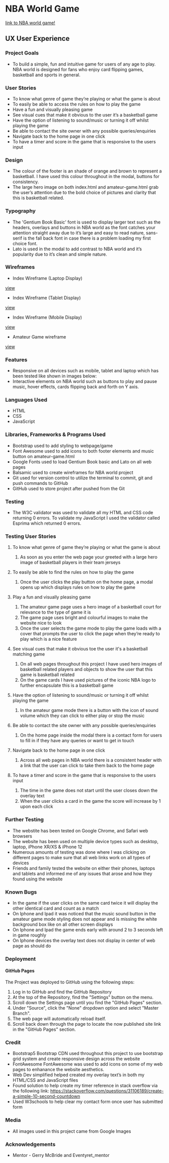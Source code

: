 # NBA World Game

[link to NBA world game!](hhttps://nbaworld-malikdobbs.netlify.app/)

## UX User Experience

### Project Goals

* To build a simple, fun and intuitive game for users of any age to play. NBA world is designed for fans who enjoy card flipping games, 
basketball and sports in general.

### User Stories

*	To know what genre of game they’re playing or what the game is about
* To easily be able to access the rules on how to play the game
* Have a fun and visually pleasing game
* See visual cues that make it obvious to the user it’s a basketball game
* Have the option of listening to sound/music or turning it off whilst playing the game
* Be able to contact the site owner with any possible queries/enquiries
* Navigate back to the home page in one click
* To have a timer and score in the game that is responsive to the users input 

### Design

* The colour of the footer is an shade of orange and brown to represent a basketball. I have used this colour throughout in the modal, buttons for consistency. 
* The large hero image on both index.html and amateur-game.html grab the user’s attention due to the bold choice of pictures and clarity that this is basketball
related.

### Typography

*	The 'Gentium Book Basic' font is used to display larger text such as the headers, overlays and buttons in NBA world as the font catches your attention 
straight away due to it’s large and easy to read nature, sans-serif is the fall back font in case there is a problem loading my first choice font. 
* Lato is used in the modal to add contrast to NBA world and it’s popularity due to it’s clean and simple nature.

### Wireframes 

* Index Wireframe (Laptop Display)

[view](https://github.com/malikdobbs/NBA-world/blob/main/assets/images/index.html-laptop.png)

* Index Wireframe (Tablet Display)

[view](https://github.com/malikdobbs/NBA-world/blob/main/assets/images/index.html-tablet.png)

* Index Wireframe (Mobile Display)

[view](https://github.com/malikdobbs/NBA-world/blob/main/assets/images/index.html-mobile.png)

* Amateur Game wireframe

[view](https://github.com/malikdobbs/NBA-world/blob/main/assets/images/amateur-game-mode.png)

### Features

*	Responsive on all devices such as mobile, tablet and laptop which has been tested like shown in images below:
*	Interactive elements on NBA world such as buttons to play and pause music, hover effects, cards flipping back and forth on Y axis.

### Languages Used

*	HTML
*	CSS
*	JavaScript

### Libraries, Frameworks & Programs Used

*	Bootstrap used to add styling to webpage/game
*	Font Awesome used to add icons to both footer elements and music button on amateur-game.html
*	Google Fonts used to load Gentium Book basic and Lato on all web pages
*	Balsamic used to create wireframes for NBA world project
*	Git used for version control to utilize the terminal to commit, git and push commands to GitHub
*	GitHub used to store project after pushed from the Git

### Testing

* The W3C validator was used to validate all my HTML and CSS code returning 0 errors. To validate my JavaScript I used the validator called Esprima
which returned 0 errors.

### Testing User Stories

1. To know what genre of game they’re playing or what the game is about
    1. As soon as you enter the web page your greeted with a large hero image of basketball players in their team jerseys

1. To easily be able to find the rules on how to play the game
    1. Once the user clicks the play button on the home page, a modal opens up which displays rules on how to play the game
    
1. Play a fun and visually pleasing game
    1. The amateur game page uses a hero image of a basketball court for relevance to the type of game it is
    2. The game page uses bright and colourful images to make the website nice to look
    3. Once the user selects the game mode to play the game loads with a cover that prompts the user to click the page when they’re ready to play which 
    is a nice feature
  
1. See visual cues that make it obvious toe the user it's a basketball matching game
    1. On all web pages throughout this project I have used hero images of basketball related players and objects to show the user that this game is 
    basketball related
    2. On the game cards I have used pictures of the iconic NBA logo to further encapsulate this is a basketball game
    
1. Have the option of listening to sound/music or turning it off whilst playing the game
    1. In the amateur game mode there is a button with the icon of sound volume which they can click to either play or stop the music   
    
1. Be able to contact the site owner with any possible queries/enquiries
    1. On the home page inside the modal there is a contact form for users to fill in if they have any queries or want to get in touch
    
1. Navigate back to the home page in one click
    1. Across all web pages in NBA world there is a consistent header with a link that the user can click to take them back to the home page
    
1. To have a timer and score in the game that is responsive to the users input 
    1. The time in the game does not start until the user closes down the overlay text
    2. When the user clicks a card in the game the score will increase by 1 upon each click
    
### Further Testing

* The webstite has been tested on Google Chrome, and Safari web browsers
* The website has been used on multiple device types such as desktop, laptop, iPhone XR/XS & iPhone 12
* Numerous amounts of testing was done where I was clicking on different pages to make sure that all web links work on all types of devices
* Friends and family tested the website on either their phones, laptops and tablets and informed me of any issues that arose and how they found using the website

### Known Bugs

* In the game if the user clicks on the same card twice it will display the other identical card and count as a match
* On Iphone and Ipad it was noticed that the music sound button in the amateur game mode styling does not appear and is missing the white background box like 
on all other screen displays
* On Iphone and Ipad the game ends early with around 2 to 3 seconds left in game roughly
* On Iphone devices the overlay text does not display in center of web page as should do

### Deployment

#### GitHub Pages

The Project was deployed to GitHub using the following steps:

1.	Log in to GitHub and find the GitHub Repository
2.	At the top of the Repository, find the "Settings" button on the menu.
3.	Scroll down the Settings page until you find the "GitHub Pages" section.
4.	Under "Source", click the "None" dropdown option and select "Master Branch".
5.	The web page will automatically reload itself.
6.	Scroll back down through the page to locate the now published site link in the "GitHub Pages" section.

### Credit

*	Bootstrap5 Bootstrap CDN used throughout this project to use bootstrap grid system and create responsive design across the website
* FontAwesome FontAwesome was used to add icons on some of my web pages to enhanance the website aesthetics.
*	Web Dev simplified helped created my overlay text’s in both my HTML/CSS and JavaScript files
* Found solution to help create my timer reference in stack overflow via the following link: 
https://stackoverflow.com/questions/31106189/create-a-simple-10-second-countdown 
* Used W3schools to help clear my contact form once user has submitted form

### Media

* All images used in this project came from Google Images

### Acknowledgements

* Mentor - Gerry McBride and Eventyret_mentor
